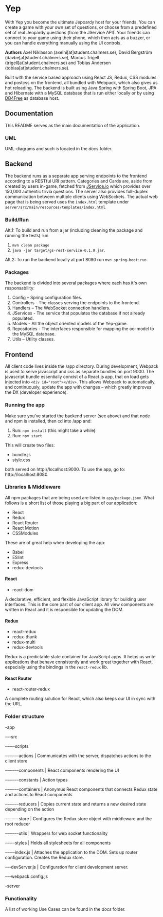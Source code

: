 # Yep
With Yep you become the ultimate Jepoardy host for your friends. You can create a game with your own set of questions, or choose from a predefined set of real Jeopardy questions (from the JService API). Your friends can connect to your game using their phone, which then acts as a buzzer, or you can handle everything manually using the UI controls.

**Authors**
Axel Niklasson (axelni[at]student.chalmers.se), David Bergström (davbe[at]student.chalmers.se), Marcus Trigell (trigell[at]student.chalmers.se) and Tobias Andersen (tobiaa[at]student.chalmers.se).  
  
Built with the service based approach using React JS, Redux, CSS modules and postcss on the frontend, all bundled with Webpack, which also gives us hot reloading. The backend is built using Java Spring with Spring Boot, JPA and Hibernate with a MySQL database that is run either locally or by using [DB4Free](http://www.db4free.net) as database host.

## Documentation
This README serves as the main documentation of the application.
### UML
UML-diagrams and such is located in the *docs* folder.

## Backend
The backend runs as a separate app serving endpoints to the frontend according to a RESTful URI pattern. Categories and Cards are, aside from created by users in-game, fetched from [JService.io](http://www.jservice.io) which provides over 150,000 authentic trivia questions. The server also provides full-duplex communication between multiple clients using WebSockets. The actual web page that is being served uses the `index.html` template under `server/src/main/resources/templates/index.html`.

### Build/Run
Alt.1: To build and run from a jar (including cleaning the package and running the tests) run: 

1. `mvn clean package`
2. `java -jar target/gs-rest-service-0.1.0.jar`.  

Alt.2: To run the backend locally at port 8080 run `mvn spring-boot:run`.
### Packages
The backend is divided into several packages where each has it's own responsability:

1. Config – Spring configuration files.
2. Controllers - The classes serving the endpoints to the frontend.
3. Handlers – The WebSocket connection handlers.
4. JServices - The service that populates the database if not already populated.
5. Models - All the object oriented models of the Yep-game.
6. Repositories - The interfaces responsible for mapping the oo-model to the MySQL database.
8. Utils – Utility classes.

## Frontend
All client code lives inside the /app directory. During development, Webpack is used to serve javascript and css as separate bundles on port 9000. The javascript bundle essentially concist of a React.js app, that on load gets injected into `<div id="root"></div>`. This allows Webpack to automatically, and continuously, update the app with changes – which greatly improves the DX (developer experience).

### Running the app
Make sure you've started the backend server (see above) and that node and npm is installed, then cd into /app and:

1. Run: `npm install` (this might take a while)
2. Run: `npm start`

This will create two files:
- bundle.js
- style.css

both served on http://localhost:9000. To use the app, go to: http://localhost:8080.

### Libraries & Middleware
All npm packages that are being used are listed in `app/package.json`. What follows is a short list of those playing a big part of our application:
- React
- Redux
- React Router
- React Motion
- CSSModules

These are of great help when developing the app:
- Babel
- ESlint
- Express
- redux-devtools

#### React
- react-dom

A declarative, efficient, and flexible JavaScript library for building user interfaces. This is the core part of our client app. All view components are written in React and it is responsible for updating the DOM.


#### Redux
- react-redux
- redux-thunk
- redux-multi
- redux-devtools

Redux is a predictable state container for JavaScript apps. It helps us write applications that behave consistently and work great together with React, especially using the bindings in the `react-redux` lib.


#### React Router
- react-router-redux

A complete routing solution for React, which also keeps our UI in sync with the URL. 

### Folder structure
 
-app

---src

-----scripts

-------actions | Communicates with the server, dispatches actions to the client store

-------components | React components rendering the UI

-------constants | Action types

-------containers | Anonymus React components that connects Redux state and actions to React components

-------reducers | Copies current state and returns a new desired state depending on the action

-------store | Configures the Redux store object with middleware and the root reducer

-------utils | Wrappers for web socket functionality

-----styles | Holds all stylesheets for all components

-----index.js | Attaches the application to the DOM. Sets up router configuration. Creates the Redux store.

---devServer.js | Configuration for client development server.

---webpack.config.js  

-server

### Functionality
A list of working Use Cases can be found in the *docs* folder.
